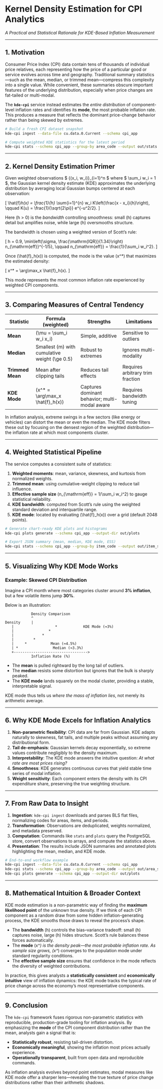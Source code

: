 # Kernel Density Estimation for CPI Analytics

*A Practical and Statistical Rationale for KDE-Based Inflation Measurement*

---

## 1. Motivation

Consumer Price Index (CPI) data contain tens of thousands of individual price relatives, each representing how the price of a particular good or service evolves across time and geography. Traditional summary statistics—such as the mean, median, or trimmed mean—compress this complexity into a single value. While convenient, these summaries obscure important features of the underlying distribution, especially when price changes are fat-tailed or multi-modal.

The **`kde-cpi`** service instead estimates the *entire distribution* of component-level inflation rates and identifies its **mode**, the most probable inflation rate. This produces a measure that reflects the dominant price-change behavior rather than being skewed by extremes.

```bash
# Build a fresh CPI dataset snapshot
kde-cpi ingest --data-file cu.data.0.Current --schema cpi_app

# Compute weighted KDE statistics for the latest period
kde-cpi stats --schema cpi_app --group-by area_code --output out/stats.json
```

---

## 2. Kernel Density Estimation Primer

Given weighted observations $ \{(x_i, w_i)\}_{i=1}^n $ where $ \sum_i w_i = 1 $, the Gaussian kernel density estimate (KDE) approximates the underlying distribution by averaging local Gaussian bumps centered at each observation:

\[
\hat{f}*h(x) = \frac{1}{h} \sum*{i=1}^{n} w_i K\left(\frac{x - x_i}{h}\right), \qquad K(u) = \frac{1}{\sqrt{2\pi}} e^{-u^2/2}.
\]

Here (h > 0) is the *bandwidth* controlling smoothness: small (h) captures detail but amplifies noise, while large (h) oversmooths structure.

The bandwidth is chosen using a weighted version of Scott’s rule:

\[
h = 0.9, \min\left(\sigma, \frac{\mathrm{IQR}}{1.34}\right) n_{\mathrm{eff}}^{-1/5}, \qquad n_{\mathrm{eff}} = \frac{1}{\sum_i w_i^2}.
\]

Once (\hat{f}_h(x)) is computed, the mode is the value (x^*) that maximizes the estimated density:

\[
x^* = \arg\max_x \hat{f}_h(x).
\]

This mode represents the most common inflation rate experienced by weighted CPI components.

---

## 3. Comparing Measures of Central Tendency

| Statistic        | Formula (weighted)                            | Strengths                                     | Limitations                      |
| ---------------- | --------------------------------------------- | --------------------------------------------- | -------------------------------- |
| **Mean**         | (\mu = \sum_i w_i x_i)                        | Simple, additive                              | Sensitive to outliers            |
| **Median**       | Smallest (m) with cumulative weight (\ge 0.5) | Robust to extremes                            | Ignores multi-modality           |
| **Trimmed Mean** | Mean after clipping tails                     | Reduces tail effects                          | Requires arbitrary trim fraction |
| **KDE Mode**     | (x^* = \arg\max_x \hat{f}_h(x))               | Captures dominant behavior; multi-modal aware | Requires bandwidth tuning        |

In inflation analysis, extreme swings in a few sectors (like energy or vehicles) can distort the mean or even the median. The KDE mode filters these out by focusing on the densest region of the weighted distribution—the inflation rate at which most components cluster.

---

## 4. Weighted Statistical Pipeline

The service computes a consistent suite of statistics:

1. **Weighted moments**: mean, variance, skewness, and kurtosis from normalized weights.
2. **Trimmed mean**: using cumulative-weight clipping to reduce tail influence.
3. **Effective sample size** (n_{\mathrm{eff}} = 1/\sum_i w_i^2) to gauge statistical reliability.
4. **KDE bandwidth**: computed from Scott’s rule using the weighted standard deviation and interquartile range.
5. **KDE mode**: located by evaluating (\hat{f}_h(x)) over a grid (default 2048 points).

```bash
# Generate chart-ready KDE plots and histograms
kde-cpi plots generate --schema cpi_app --output-dir out/plots

# Export JSON summary (mean, median, KDE mode, ESS)
kde-cpi stats --schema cpi_app --group-by item_code --output out/item_stats.json
```

---

## 5. Visualizing Why KDE Mode Works

### Example: Skewed CPI Distribution

Imagine a CPI month where most categories cluster around **3% inflation**, but a few volatile items jump **30%**.

Below is an illustration:

```
            Density Comparison
            ^
Density     |
   |                   *            KDE Mode (≈3%)
   |                *
   |             *
   |         *
   |     *           Mean (≈4.5%)
   | *                Median (≈3.3%)
   +---------------------------------->
            Inflation Rate (%)
```

* The **mean** is pulled rightward by the long tail of outliers.
* The **median** resists some distortion but ignores that the bulk is sharply peaked.
* The **KDE mode** lands squarely on the modal cluster, providing a stable, interpretable signal.

KDE mode thus tells us *where the mass of inflation lies*, not merely its arithmetic average.

---

## 6. Why KDE Mode Excels for Inflation Analytics

1. **Non-parametric flexibility**: CPI data are far from Gaussian. KDE adapts naturally to skewness, fat tails, and multiple peaks without assuming any distributional form.
2. **Tail de-emphasis**: Gaussian kernels decay exponentially, so extreme values contribute negligibly to the density maximum.
3. **Interpretability**: The KDE mode answers the intuitive question: *At what rate are most prices rising?*
4. **Smoothness**: KDE generates continuous curves that yield stable time series of modal inflation.
5. **Weight sensitivity**: Each component enters the density with its CPI expenditure share, preserving the true weighting structure.

---

## 7. From Raw Data to Insight

1. **Ingestion**: `kde-cpi ingest` downloads and parses BLS flat files, normalizing codes for areas, items, and periods.
2. **Transformation**: Observations are deduplicated, weights normalized, and metadata preserved.
3. **Computation**: Commands like `stats` and `plots` query the PostgreSQL store, convert observations to arrays, and compute the statistics above.
4. **Presentation**: The results include JSON summaries and annotated plots highlighting the mean, median, and KDE mode.

```bash
# End-to-end workflow example
kde-cpi ingest --data-file cu.data.0.Current --schema cpi_app
kde-cpi stats --schema cpi_app --group-by area_code --output out/area_stats.json
kde-cpi plots generate --schema cpi_app --output-dir out/plots
```

---

## 8. Mathematical Intuition & Broader Context

KDE mode estimation is a non-parametric way of finding the **maximum likelihood point** of the unknown true density. If we think of each CPI component as a random draw from some hidden inflation-generating process, the KDE smooths those draws to reveal the process’s shape.

* The **bandwidth** (h) controls the bias–variance tradeoff: small (h) captures noise, large (h) hides structure.  Scott’s rule balances these forces automatically.
* The **mode** (x^*) is the density peak—the most probable inflation rate.  As sample size grows, (x^*) converges to the population mode under standard regularity conditions.
* The **effective sample size** ensures that confidence in the mode reflects the diversity of weighted contributions.

In practice, this gives analysts a **statistically consistent** and **economically intuitive** view of inflation dynamics: the KDE mode tracks the typical rate of price change across the economy’s most representative components.

---

## 9. Conclusion

The `kde-cpi` framework fuses rigorous non-parametric statistics with reproducible, production-grade tooling for inflation analysis. By emphasizing the **mode** of the CPI component distribution rather than the mean, analysts gain a signal that is:

* **Statistically robust**, resisting tail-driven distortion.
* **Economically meaningful**, showing the inflation most prices actually experience.
* **Operationally transparent**, built from open data and reproducible commands.

As inflation analysis evolves beyond point estimates, modal measures like KDE mode offer a sharper lens—revealing the true texture of price change distributions rather than their arithmetic shadows.
